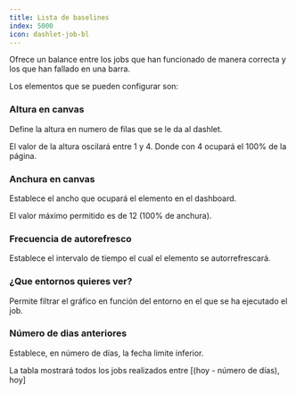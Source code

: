 ```yaml
---
title: Lista de baselines
index: 5000
icon: dashlet-job-bl
---
```


Ofrece un balance entre los jobs que han funcionado de manera correcta y los que han fallado en una barra.

Los elementos que se pueden configurar son:

### Altura en canvas

Define la altura en numero de filas que se le da al dashlet.

El valor de la altura oscilará entre 1 y 4. Donde con 4 ocupará el 100% de la página.

### Anchura en canvas

Establece el ancho que ocupará el elemento en el dashboard.

El valor máximo permitido es de 12 (100% de anchura).

### Frecuencia de autorefresco

Establece el intervalo de tiempo el cual el elemento se autorrefrescará.

### ¿Que entornos quieres ver?

Permite filtrar el gráfico en función del entorno en el que se ha ejecutado el job.

### Número de dias anteriores

Establece, en número de días, la fecha limite inferior.

La tabla mostrará todos los jobs realizados entre [(hoy - número de días), hoy]
